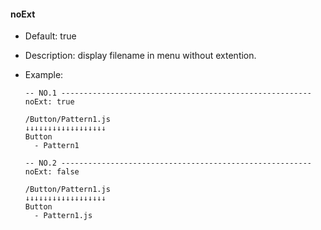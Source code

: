#### noExt

  * Default: true

  * Description: display filename in menu without extention.

  * Example:
      
        -- NO.1 --------------------------------------------------------
        noExt: true

        /Button/Pattern1.js
        ↓↓↓↓↓↓↓↓↓↓↓↓↓↓↓↓↓↓
        Button
          - Pattern1
          
        -- NO.2 --------------------------------------------------------
        noExt: false

        /Button/Pattern1.js
        ↓↓↓↓↓↓↓↓↓↓↓↓↓↓↓↓↓↓
        Button
          - Pattern1.js

